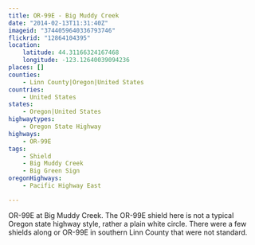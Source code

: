 ```yaml
---
title: OR-99E - Big Muddy Creek
date: "2014-02-13T11:31:40Z"
imageid: "3744059640336793746"
flickrid: "12864104395"
location:
    latitude: 44.31166324167468
    longitude: -123.12640039094236
places: []
counties:
    - Linn County|Oregon|United States
countries:
    - United States
states:
    - Oregon|United States
highwaytypes:
    - Oregon State Highway
highways:
    - OR-99E
tags:
    - Shield
    - Big Muddy Creek
    - Big Green Sign
oregonHighways:
    - Pacific Highway East

---
```

OR-99E at Big Muddy Creek.  The OR-99E shield here is not a typical Oregon state highway style, rather a plain white circle.  There were a few shields along or OR-99E in southern Linn County that were not standard.
